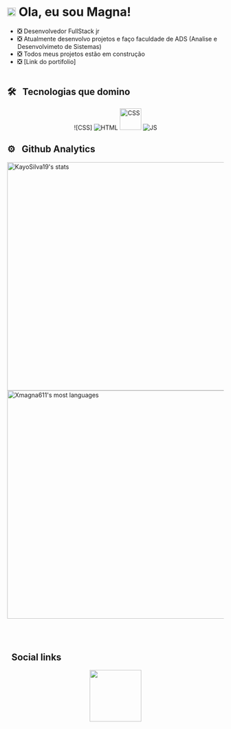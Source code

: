<h1><img src="https://i.picasion.com/pic92/49deadf8ef5914044c3f4eab639fe849.gif" width="20px"> Ola, eu sou Magna! </h1>

- ❎ Desenvolvedor FullStack jr
- ❎ Atualmente desenvolvo projetos e faço faculdade de ADS (Analise e Desenvolvimeto de Sistemas)
- ❎ Todos meus projetos estão em construção
- ❎ [Link do portifolio]
<br><br>

## 🛠 &nbsp; Tecnologias que domino
<p align="center">
  ![CSS]
  
  <img aling="center" alt="HTML" src="https://img.shields.io/badge/HTML-239120?style=for-the-badge&logo=html5&logoColor=white">
  <img aling="center" width="50"alt="CSS" src="https://i.picasion.com/pic92/bc1dba6dc17f6356b6be0331a20dc3be.gif">
  <img aling="center" alt="JS" src="https://img.shields.io/badge/JavaScript-F7DF1E?style=for-the-badge&logo=javascript&logoColor=black">
</p>

## ⚙ &nbsp; Github Analytics

<p align="left">
  <img width="530em" src="https://github-readme-stats.vercel.app/api?username=xmagna611&show_icons=true&theme=dark" alt="KayoSilva19's stats"/>
  <img width="530em" src="https://github-readme-stats.vercel.app/api/top-langs/?username=xmagna611&layout=compact&theme=dark" alt="Xmagna611's most languages"/>
</p>
<br><br>

## &nbsp; Social links
<p align="center">
  <img src="https://i.picasion.com/pic92/b68ec1a391d2636a3b52390ce5ba5fe7.gif" width="120px">
</p>


